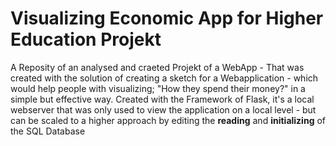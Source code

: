 # Visualizing Economic App for Higher Education Projekt
A Reposity of an analysed and craeted Projekt of a WebApp -
That was created with the solution of creating a sketch for a Webapplication -
which would help people with visualizing; "How they spend their money?" in a simple but effective way.
Created with the Framework of Flask, it's a local webserver that was only used to view the application on a local level -
but can be scaled to a higher approach by editing the **reading** and **initializing** of the SQL Database
